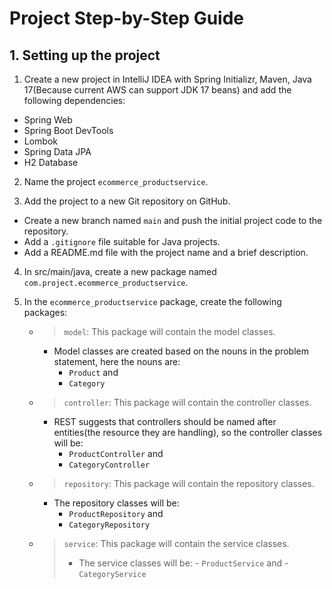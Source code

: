 # Project Step-by-Step Guide

## 1. Setting up the project
1. Create a new project in IntelliJ IDEA with Spring Initializr, Maven, Java 17(Because current AWS can support JDK 17 beans) and add the following dependencies:
  - Spring Web
  - Spring Boot DevTools
  - Lombok
  - Spring Data JPA
  - H2 Database

2. Name the project `ecommerce_productservice`.

3. Add the project to a new Git repository on GitHub.
  - Create a new branch named `main` and push the initial project code to the repository.
  - Add a `.gitignore` file suitable for Java projects.
  - Add a README.md file with the project name and a brief description.

4. In src/main/java, create a new package named `com.project.ecommerce_productservice`.

5. In the `ecommerce_productservice` package, create the following packages:
   - > `model`: This package will contain the model classes.
       - Model classes are created based on the nouns in the problem statement, here the nouns are:
           - `Product` and
           - `Category`
   - > `controller`: This package will contain the controller classes.
       - REST suggests that controllers should be named after entities(the resource they are handling), so the controller classes will be:
         - `ProductController` and 
         - `CategoryController`
   - > `repository`: This package will contain the repository classes.
       - The repository classes will be:
         - `ProductRepository` and
         - `CategoryRepository`
   - > `service`: This package will contain the service classes.
     > - The service classes will be:
         - `ProductService` and
         - `CategoryService`
